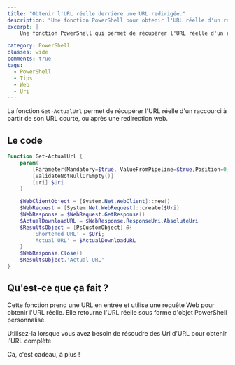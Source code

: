 ```yaml
---
title: "Obtenir l'URL réelle derrière une URL redirigée."
description: "Une fonction PowerShell pour obtenir l'URL réelle d'un raccourci."
excerpt: |
    Une fonction PowerShell qui permet de récupérer l'URL réelle d'un raccourci à partir de son URL courte.

category: PowerShell
classes: wide
comments: true
tags: 
  - PowerShell
  - Tips
  - Web
  - Uri
---
```


La fonction `Get-ActualUrl` permet de récupérer l'URL réelle d'un raccourci à partir de son URL courte, ou après une redirection web.

## Le code

```powershell
Function Get-ActualUrl {
    param(
        [Parameter(Mandatory=$true, ValueFromPipeline=$true,Position=0)]
        [ValidateNotNullOrEmpty()]
        [uri] $Uri
    )

    $WebClientObject = [System.Net.WebClient]::new()
    $WebRequest = [System.Net.WebRequest]::create($Uri)
    $WebResponse = $WebRequest.GetResponse()
    $ActualDownloadURL = $WebResponse.ResponseUri.AbsoluteUri
    $ResultsObject = [PsCustomObject] @{ 
        'Shortened URL' = $Uri;
        'Actual URL' = $ActualDownloadURL
    }
    $WebResponse.Close()
    $ResultsObject.'Actual URL'
}
```

## Qu'est-ce que ça fait ?

Cette fonction prend une URL en entrée et utilise une requête Web pour obtenir l'URL réelle. Elle retourne l'URL réelle sous forme d'objet PowerShell personnalisé.

Utilisez-la lorsque vous avez besoin de résoudre des Url d'URL pour obtenir l'URL complète.


Ca, c'est cadeau, à plus !